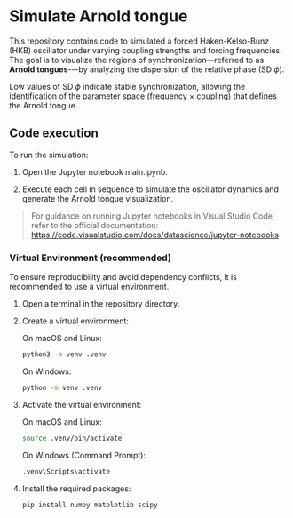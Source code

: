 # Simulate Arnold tongue

This repository contains code to simulated a forced Haken-Kelso-Bunz (HKB) oscillator under varying coupling strengths and forcing frequencies. The goal is to visualize the regions of synchronization—referred to as **Arnold tongues**---by analyzing the dispersion of the relative phase (SD $\phi$).

Low values of SD $\phi$ indicate stable synchronization, allowing the identification of the parameter space (frequency × coupling) that defines the Arnold tongue.

## Code execution

To run the simulation:

1. Open the Jupyter notebook main.ipynb.

2. Execute each cell in sequence to simulate the oscillator dynamics and generate the Arnold tongue visualization.

> For guidance on running Jupyter notebooks in Visual Studio Code, refer to the official documentation:
> https://code.visualstudio.com/docs/datascience/jupyter-notebooks

### Virtual Environment (recommended)

To ensure reproducibility and avoid dependency conflicts, it is recommended to use a virtual environment.

1. Open a terminal in the repository directory.

2. Create a virtual environment:

    On macOS and Linux:

    ```bash
    python3 -m venv .venv
    ```

    On Windows:

    ```cmd
    python -m venv .venv
    ```

3. Activate the virtual environment:

    On macOS and Linux:

    ```bash
    source .venv/bin/activate
    ```

    On Windows (Command Prompt):

    ```cmd
    .venv\Scripts\activate
    ```

4. Install the required packages:

    ```bash
    pip install numpy matplotlib scipy
    ```

